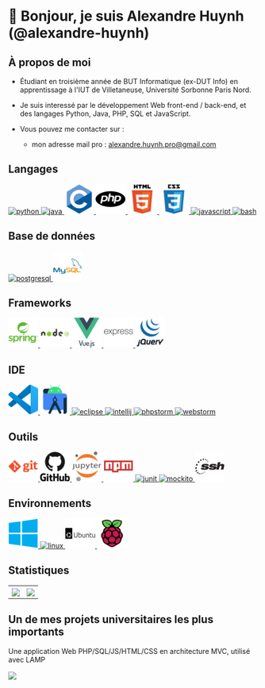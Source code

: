 <!--==========================================================-->
<!--          Bonjour à vous, lecteur de README.md !          -->
<!--==========================================================-->

<!--=======================Description FR=======================-->
<h1>👋 Bonjour, je suis Alexandre Huynh (@alexandre-huynh)</h1>
  
<h2>À propos de moi</h2>
  
- Étudiant en troisième année de BUT Informatique (ex-DUT Info) en apprentissage à l'IUT de Villetaneuse, Université Sorbonne Paris Nord. 

- Je suis interessé par le développement Web front-end / back-end, et des langages Python, Java, PHP, SQL et JavaScript.

- Vous pouvez me contacter sur : 
  - mon adresse mail pro : alexandre.huynh.pro@gmail.com

<!--=======================Alternative EN=======================-->
<!--
<h1>👋 Hi there, I’m Alexandre Huynh (@alexandre-huynh)</h1>
  
- French student in the second year of a Computer Science BSc at the IUT de Villetaneuse, Université Sorbonne Paris Nord. 

- I’m interested in Web development, with a preference in front-end development using languages such as PHP, SQL, Javascript.

- You can reach me at alexandre.huynh.pro@gmail.com or alexandre.huynh@edu.univ-paris13.fr
-->
<!--==========================================================-->

<!-- Credit to @alexandrecpedro https://github.com/alexandrecpedro and https://github.com/devicons/devicon/tree/v2.15.1 authors --> 

<h2>Langages</h2>

<p align="left">
  <a href="https://www.python.org" target="_blank" rel="noreferrer">
     <img src="https://cdn.jsdelivr.net/gh/devicons/devicon/icons/python/python-original.svg" alt="python" height="60" />
  </a>
  <a href="https://www.java.com" target="_blank" rel="noreferrer">
      <img src="https://cdn.jsdelivr.net/gh/devicons/devicon/icons/java/java-original.svg" alt="java" height="60" />
  </a>
  <a href="https://www.w3schools.com/c/" target="_blank" rel="noreferrer">
      <img src="https://github.com/devicons/devicon/blob/v2.15.1/icons/c/c-original.svg" alt="c" height="60" />
  </a>
  <a href="https://www.php.net" target="_blank" rel="noreferrer">
    <img src="https://github.com/devicons/devicon/blob/v2.15.1/icons/php/php-plain.svg" alt="php" height="60" />
  </a>
  <a href="https://www.w3.org/html/" target="_blank" rel="noreferrer">
    <img src="https://github.com/devicons/devicon/blob/v2.15.1/icons/html5/html5-original-wordmark.svg" alt="html5" height="60" />
  </a>
  <a href="https://www.w3schools.com/css/" target="_blank" rel="noreferrer">
    <img src="https://github.com/devicons/devicon/blob/v2.15.1/icons/css3/css3-original-wordmark.svg" alt="css3" height="60" />
  </a>
  <a href="https://developer.mozilla.org/en-US/docs/Web/JavaScript" target="_blank" rel="noreferrer">
      <img src="https://cdn.jsdelivr.net/gh/devicons/devicon/icons/javascript/javascript-original.svg" alt="javascript" height="60" />
  </a>
  <a href="https://www.gnu.org/software/bash/" target="_blank" rel="noreferrer">
    <img src="https://cdn.jsdelivr.net/gh/devicons/devicon/icons/bash/bash-original.svg" alt="bash" height="60" />
  </a>
</p>

<!--==========================================================-->

<h2>Base de données</h2>

<p align="left">
  <a href="https://www.postgresql.org" target="_blank" rel="noreferrer">
    <img src="https://cdn.jsdelivr.net/gh/devicons/devicon/icons/postgresql/postgresql-original.svg" alt="postgresql" height="60" />
  </a>
  <a href="https://www.mysql.com" target="_blank" rel="noreferrer">
    <img src="https://github.com/devicons/devicon/blob/v2.15.1/icons/mysql/mysql-original-wordmark.svg" alt="mysql" height="60" />
  </a>
</p>

<!--==========================================================-->

<h2>Frameworks</h2>

<p align="left">
  <a href="https://spring.io" target="_blank" rel="noreferrer">
    <img src="https://github.com/devicons/devicon/blob/v2.15.1/icons/spring/spring-original-wordmark.svg" alt="springboot" height="60" />
  </a>
  <a href="https://nodejs.org/en" target="_blank" rel="noreferrer">
    <img src="https://github.com/devicons/devicon/blob/v2.15.1/icons/nodejs/nodejs-original-wordmark.svg" alt="nodejs" height="60" />
  </a>
  <a href="https://vuejs.org" target="_blank" rel="noreferrer">
    <img src="https://github.com/devicons/devicon/blob/v2.15.1/icons/vuejs/vuejs-original-wordmark.svg" alt="vuejs" height="60" />
  </a>
  <a href="https://expressjs.com/fr/" target="_blank" rel="noreferrer">
    <img src="https://github.com/devicons/devicon/blob/v2.15.1/icons/express/express-original-wordmark.svg" alt="expressjs" height="60" />
  </a>
  <a href="https://jquery.com" target="_blank" rel="noreferrer">
      <img src="https://github.com/devicons/devicon/blob/v2.15.1/icons/jquery/jquery-original-wordmark.svg" alt="jquery" height="60" />
  </a>
</p>

<!--==========================================================-->

<h2>IDE</h2>

<p align="left">
  <a href="https://code.visualstudio.com" target="_blank" rel="noreferrer">
    <img src="https://github.com/devicons/devicon/blob/v2.15.1/icons/vscode/vscode-original.svg" alt="vscode" height="60" />
  </a>
  <a href="https://developer.android.com/studio" target="_blank" rel="noreferrer">
    <img src="https://github.com/devicons/devicon/blob/v2.15.1/icons/androidstudio/androidstudio-original.svg" alt="androidstudio" height="60" />
  </a>
  <a href="https://www.eclipse.org/org" target="_blank" rel="noreferrer">
    <img src="https://aymeric-cucherousset.fr/wp-content/uploads/2022/09/logo-eclipse.png" alt="eclipse" height="60" />
  </a>
  <a href="https://www.jetbrains.com/fr-fr/idea/" target="_blank" rel="noreferrer">
    <img src="https://upload.wikimedia.org/wikipedia/commons/thumb/9/9c/IntelliJ_IDEA_Icon.svg/1200px-IntelliJ_IDEA_Icon.svg.png" alt="intellij" height="60" />
  </a>
  <a href="https://www.jetbrains.com/fr-fr/phpstorm/" target="_blank" rel="noreferrer">
    <img src="https://upload.wikimedia.org/wikipedia/commons/thumb/c/c9/PhpStorm_Icon.svg/1200px-PhpStorm_Icon.svg.png" alt="phpstorm" height="60" />
  </a>
  <a href="https://www.jetbrains.com/fr-fr/webstorm/" target="_blank" rel="noreferrer">
    <img src="https://resources.jetbrains.com/storage/products/webstorm/img/meta/webstorm_logo_300x300.png" alt="webstorm" height="60" />
  </a>
</p>
                        
<!--==========================================================--> 

<h2>Outils</h2>

<p align="left">
  <a href="https://git-scm.com" target="_blank" rel="noreferrer">
    <img src="https://github.com/devicons/devicon/blob/v2.15.1/icons/git/git-plain-wordmark.svg" alt="git" height="60" />
  </a>
  <a href="https://www.github.com" target="_blank" rel="noreferrer">
    <img src="https://github.com/devicons/devicon/blob/v2.15.1/icons/github/github-original-wordmark.svg" alt="github" height="60" />
  </a>
  <a href="https://jupyter.org" target="_blank" rel="noreferrer">
    <img src="https://github.com/devicons/devicon/blob/v2.15.1/icons/jupyter/jupyter-original-wordmark.svg" alt="jupyter" height="60" />
  </a>
  <a href="https://www.npmjs.com" target="_blank" rel="noreferrer">
    <img src="https://github.com/devicons/devicon/blob/v2.15.1/icons/npm/npm-original-wordmark.svg" alt="npm" height="60" />
  </a>
  <a href="https://junit.org/junit5/" target="_blank" rel="noreferrer">
    <img src="https://junit.org/junit5/assets/img/junit5-logo.png" alt="junit" height="60" />
  </a>
  <a href="https://site.mockito.org" target="_blank" rel="noreferrer">
    <img src="https://github.com/mockito/mockito.github.io/raw/master/img/logo%402x.png" alt="mockito" height="60" />
  </a>
  <a href="https://doc.ubuntu-fr.org/ssh" target="_blank" rel="noreferrer">
    <img src="https://github.com/devicons/devicon/blob/v2.15.1/icons/ssh/ssh-original-wordmark.svg" alt="ssh" height="60" />
  </a>
</p>
<!-- hi there ! -Alexandre -->

<!--==========================================================-->  
                                                
<h2>Environnements</h2>

<p align="left">
  <a href="https://www.microsoft.com/fr-fr/windows/" target="_blank" rel="noreferrer">
    <img src="https://github.com/devicons/devicon/blob/v2.15.1/icons/windows8/windows8-original.svg" alt="windows" height="60" />
  </a>
  <a href="https://www.linux.org/" target="_blank" rel="noreferrer">
    <img src="https://cdn.jsdelivr.net/gh/devicons/devicon/icons/linux/linux-original.svg" alt="linux" height="60" />
  </a>
  <a href="https://www.ubuntu-fr.org" target="_blank" rel="noreferrer">
    <img src="https://github.com/devicons/devicon/blob/v2.15.1/icons/ubuntu/ubuntu-plain-wordmark.svg" alt="ubuntu" height="60" />
  </a>
  <a href="https://www.raspberrypi.com" target="_blank" rel="noreferrer">
    <img src="https://github.com/devicons/devicon/blob/v2.15.1/icons/raspberrypi/raspberrypi-original.svg" alt="raspberrypi" height="60" />
  </a>
</p>

<!--==========================================================-->

<!-- Credit to @anuraghazra https://github.com/anuraghazra/github-readme-stats --> 

<h2>Statistiques</h2>

<table>
  <tr>
    <th>
      <a href="https://github.com/anuraghazra/github-readme-stats">
        <img align="center" src="https://github-readme-stats.vercel.app/api?username=alexandre-huynh&show_icons=true&count_private=true&locale=fr&theme=aura_dark&hide_border=true&custom_title=Mes%20statistiques%20GitHub" />
      </a>
    </th>
    <th>
      <a href="https://github.com/anuraghazra/github-readme-stats">
        <img align="center" src="https://github-readme-stats.vercel.app/api/top-langs/?username=alexandre-huynh&layout=compact&card_width=445&hide=jupyter%20notebook&langs_count=10&locale=fr&theme=aura_dark&hide_border=true&custom_title=Mes%20langages%20les%20plus%20utilis&#233s" />
      </a>
    </th>
  </tr>
</table>

<!-- -------------------------------------------------------- -->
<!--- Affichage alternatif

<a href="https://github.com/anuraghazra/github-readme-stats">
  <img align="center" src="https://github-readme-stats.vercel.app/api?username=alexandre-huynh&show_icons=true&locale=fr&theme=aura_dark&custom_title=Mes%20statistiques%20GitHub" />
</a>

</br>

<a href="https://github.com/anuraghazra/github-readme-stats">
  <img align="center" src="https://github-readme-stats.vercel.app/api/top-langs/?username=alexandre-huynh&layout=compact&card_width=445&hide=jupyter%20notebook,hack&langs_count=10&locale=fr&theme=aura_dark&custom_title=Mes%20langages%20les%20plus%20utilis&#233s" />
</a>
--->
<!-- -------------------------------------------------------- -->

<!--==========================================================-->


<!--Credit to @anuraghazra https://github.com/anuraghazra/github-readme-stats -->

<h2>Un de mes projets universitaires les plus importants</h2>

<p>Une application Web PHP/SQL/JS/HTML/CSS en architecture MVC, utilisé avec LAMP</p>

<a href="https://github.com/alexandre-huynh/S3.01_Site_BDE_Caisse_Enregistreuse">
  <img align="center" src="https://github-readme-stats.vercel.app/api/pin/?username=alexandre-huynh&repo=S3.01_Site_BDE_Caisse_Enregistreuse&theme=aura_dark&hide_border=true" />
</a>

<!--==========================================================-->
<!---
alexandre-huynh/alexandre-huynh is a ✨ special ✨ repository because its `README.md` (this file) appears on your GitHub profile.
You can click the Preview link to take a look at your changes.
--->

